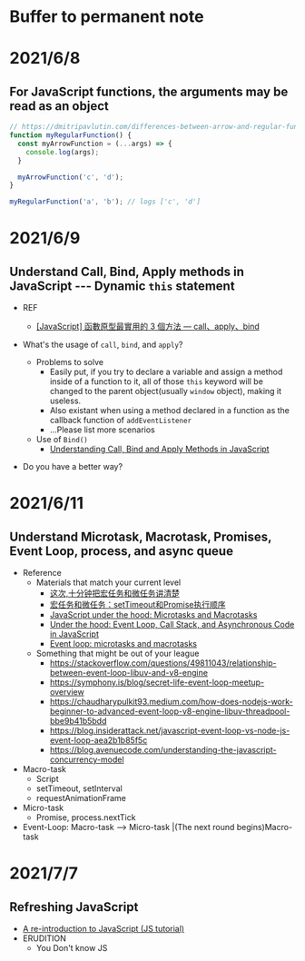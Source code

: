 # Buffer to permanent note

# 2021/6/8
## For JavaScript functions, the arguments may be read as an object

```javascript
// https://dmitripavlutin.com/differences-between-arrow-and-regular-functions/
function myRegularFunction() {
  const myArrowFunction = (...args) => {
    console.log(args);
  }

  myArrowFunction('c', 'd');
}

myRegularFunction('a', 'b'); // logs ['c', 'd']
```

# 2021/6/9
## Understand Call, Bind, Apply methods in JavaScript --- Dynamic `this` statement
- REF
  - [[JavaScript] 函數原型最實用的 3 個方法 — call、apply、bind](https://realdennis.medium.com/javascript-%E8%81%8A%E8%81%8Acall-apply-bind%E7%9A%84%E5%B7%AE%E7%95%B0%E8%88%87%E7%9B%B8%E4%BC%BC%E4%B9%8B%E8%99%95-2f82a4b4dd66)
  

- What's the usage of `call`, `bind`, and `apply`?
  - Problems to solve
    - Easily put, if you try to declare a variable and assign a method inside of a function to it, all of those `this` keyword will be changed to the parent object(usually `window` object), making it useless.
    - Also existant when using a method declared in a function as the callback function of `addEventListener`
    - ...Please list more scenarios
  - Use of `Bind()`
    - [Understanding Call, Bind and Apply Methods in JavaScript](https://blog.bitsrc.io/understanding-call-bind-and-apply-methods-in-javascript-33dbf3217be)
- Do you have a better way?

# 2021/6/11
## Understand Microtask, Macrotask, Promises, Event Loop, process, and async queue
- Reference
  - Materials that match your current level
    - [这次,十分钟把宏任务和微任务讲清楚](https://segmentfault.com/a/1190000039055443)
    - [宏任务和微任务：setTimeout和Promise执行顺序](https://juejin.cn/post/6844903919445884941)
    - [JavaScript under the hood: Microtasks and Macrotasks](https://www.linkedin.com/pulse/javascript-under-hood-microtasks-macrotasks-eliran-elnasi/)
    - [Under the hood: Event Loop, Call Stack, and Asynchronous Code in JavaScript](https://blog.bitsrc.io/microtask-and-macrotask-a-hands-on-approach-5d77050e2168)
    - [Event loop: microtasks and macrotasks](https://javascript.info/event-loop)
  - Something that might be out of your league
    - https://stackoverflow.com/questions/49811043/relationship-between-event-loop-libuv-and-v8-engine
    - https://symphony.is/blog/secret-life-event-loop-meetup-overview
    - https://chaudharypulkit93.medium.com/how-does-nodejs-work-beginner-to-advanced-event-loop-v8-engine-libuv-threadpool-bbe9b41b5bdd
    - https://blog.insiderattack.net/javascript-event-loop-vs-node-js-event-loop-aea2b1b85f5c
    - https://blog.avenuecode.com/understanding-the-javascript-concurrency-model
- Macro-task
  - Script
  - setTimeout, setInterval
  - requestAnimationFrame
- Micro-task
  - Promise, process.nextTick
- Event-Loop: Macro-task --> Micro-task |(The next round begins)Macro-task

# 2021/7/7
## Refreshing JavaScript
- [A re-introduction to JavaScript (JS tutorial)](https://developer.mozilla.org/en-US/docs/Web/JavaScript/A_re-introduction_to_JavaScript)
- ERUDITION
  - You Don't know JS